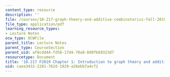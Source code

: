 ```yaml
---
content_type: resource
description: ''
file: /courses/18-217-graph-theory-and-additive-combinatorics-fall-2019/caea34322281762d1929a26ebb7a4cf2_MIT18_217F19_ch1.pdf
file_type: application/pdf
learning_resource_types:
- Lecture Notes
ocw_type: OCWFile
parent_title: Lecture Notes
parent_type: CourseSection
parent_uid: af8cdd44-fd58-17d4-70a8-8d9fb69323d7
resourcetype: Document
title: '18.217 F2019 Chapter 1: Introduction to graph theory and additive combinatorics'
uid: caea3432-2281-762d-1929-a26ebb7a4cf2
---
```

